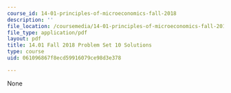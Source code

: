 ```yaml
---
course_id: 14-01-principles-of-microeconomics-fall-2018
description: ''
file_location: /coursemedia/14-01-principles-of-microeconomics-fall-2018/061096867f8ecd59916079ce98d3e378_MIT14_01F18_pset10sol.pdf
file_type: application/pdf
layout: pdf
title: 14.01 Fall 2018 Problem Set 10 Solutions
type: course
uid: 061096867f8ecd59916079ce98d3e378

---
```

None